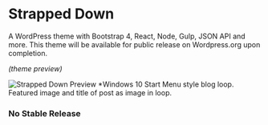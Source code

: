 # Strapped Down

A WordPress theme with Bootstrap 4, React, Node, Gulp, JSON API and more.
This theme will be available for public release on Wordpress.org upon completion.

<em>(theme preview)</em>

![Strapped Down Preview](http://s233122301.onlinehome.us/media_types/sD_theme_priview.gif)
*Windows 10 Start Menu style blog loop. Featured image and title of post as image in loop.

### No Stable Release



